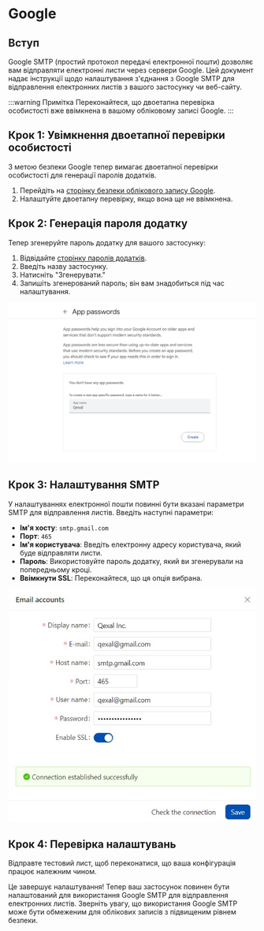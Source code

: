 # Google

## Вступ

Google SMTP (простий протокол передачі електронної пошти) дозволяє вам відправляти електронні листи через сервери Google. Цей документ надає інструкції щодо налаштування з'єднання з Google SMTP для відправлення електронних листів з вашого застосунку чи веб-сайту.

:::warning Примітка
Переконайтеся, що двоетапна перевірка особистості вже ввімкнена в вашому обліковому записі Google.
:::

## Крок 1: Увімкнення двоетапної перевірки особистості

З метою безпеки Google тепер вимагає двоетапної перевірки особистості для генерації паролів додатків.

1. Перейдіть на [сторінку безпеки облікового запису Google](https://myaccount.google.com/security).
2. Налаштуйте двоетапну перевірку, якщо вона ще не ввімкнена.

## Крок 2: Генерація пароля додатку

Тепер згенеруйте пароль додатку для вашого застосунку:

1. Відвідайте [сторінку паролів додатків](https://myaccount.google.com/apppasswords).
2. Введіть назву застосунку.
3. Натисніть "Згенерувати."
4. Запишіть згенерований пароль; він вам знадобиться під час налаштування.

![Генерація пароля додатку](./img/smtp_gmail_1.png)

## Крок 3: Налаштування SMTP

У налаштуваннях електронної пошти повинні бути вказані параметри SMTP для відправлення листів. Введіть наступні параметри:

- **Ім'я хосту**: `smtp.gmail.com`
- **Порт**: `465`
- **Ім'я користувача**: Введіть електронну адресу користувача, який буде відправляти листи.
- **Пароль**: Використовуйте пароль додатку, який ви згенерували на попередньому кроці.
- **Ввімкнути SSL**: Переконайтеся, що ця опція вибрана.

![Налаштування SMTP](./img/smtp_gmail_2.png)

## Крок 4: Перевірка налаштувань

Відправте тестовий лист, щоб переконатися, що ваша конфігурація працює належним чином.

Це завершує налаштування! Тепер ваш застосунок повинен бути налаштований для використання Google SMTP для відправлення електронних листів. Зверніть увагу, що використання Google SMTP може бути обмеженим для облікових записів з підвищеним рівнем безпеки.